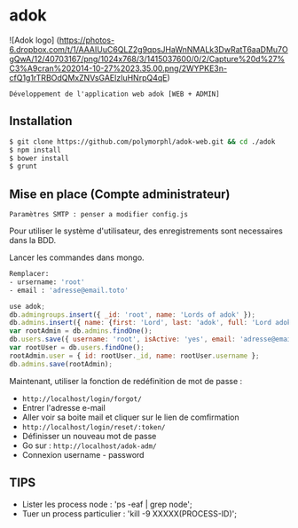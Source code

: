 adok
=======

![Adok logo]
(https://photos-6.dropbox.com/t/1/AAAIUuC6QLZ2g9qpsJHaWnNMALk3DwRatT6aaDMu7OgQwA/12/40703167/png/1024x768/3/1415037600/0/2/Capture%20d%27%C3%A9cran%202014-10-27%2023.35.00.png/2WYPKE3n-cfQ1g1rTRBOdQMxZNVsGAElzIuHNrpQ4qE)

    Développement de l'application web adok [WEB + ADMIN]

Installation
------------

```bash
$ git clone https://github.com/polymorphl/adok-web.git && cd ./adok
$ npm install
$ bower install
$ grunt
```

Mise en place (Compte administrateur)
-------------------------------------
    Paramètres SMTP : penser a modifier config.js

Pour utiliser le système d'utilisateur, des enregistrements sont necessaires dans la BDD.

Lancer les commandes dans mongo.
```bash
Remplacer:
- ursername: 'root'
- email : 'adresse@email.toto'
```

```js
use adok;
db.admingroups.insert({ _id: 'root', name: 'Lords of adok' });
db.admins.insert({ name: {first: 'Lord', last: 'adok', full: 'Lord adok'}, groups: ['root'] });
var rootAdmin = db.admins.findOne();
db.users.save({ username: 'root', isActive: 'yes', email: 'adresse@email.toto', roles: {admin: rootAdmin._id} });
var rootUser = db.users.findOne();
rootAdmin.user = { id: rootUser._id, name: rootUser.username };
db.admins.save(rootAdmin);
```

Maintenant, utiliser la fonction de redéfinition de mot de passe : 

 - `http://localhost/login/forgot/`
 - Entrer l'adresse e-mail
 - Aller voir sa boite mail et cliquer sur le lien de comfirmation
 - `http://localhost/login/reset/:token/`
 - Définisser un nouveau mot de passe
 - Go sur : `http://localhost/adok-adm/`
 - Connexion username - password

TIPS
----

- Lister les process node : 'ps -eaf | grep node';
- Tuer un process particulier : 'kill -9 XXXXX(PROCESS-ID)';


